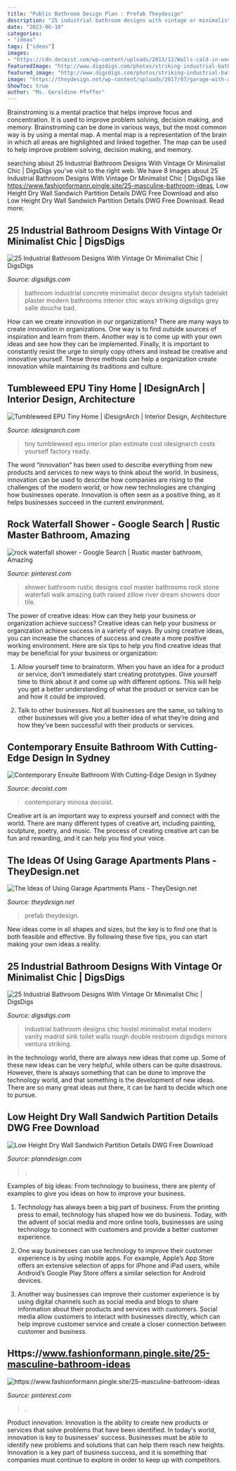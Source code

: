 ```yaml
---
title: "Public Bathroom Design Plan : Prefab Theydesign"
description: "25 industrial bathroom designs with vintage or minimalist chic"
date: "2023-06-10"
categories:
- "ideas"
tags: ["ideas"]
images:
- "https://cdn.decoist.com/wp-content/uploads/2013/12/Walls-cald-in-wood-complement-the-natural-cliff-face.jpg"
featuredImage: "http://www.digsdigs.com/photos/striking-industrial-bathroom-designs-5.jpg"
featured_image: "http://www.digsdigs.com/photos/striking-industrial-bathroom-designs-5.jpg"
image: "https://theydesign.net/wp-content/uploads/2017/07/garage-with-apartment-plans-theydesign-throughout-garage-apartments-plans-the-ideas-of-using-garage-apartments-plans.jpg"
ShowToc: true
author: "Ms. Geraldine Pfeffer"
---
```



Brainstroming is a mental practice that helps improve focus and concentration. It is used to improve problem solving, decision making, and memory. Brainstroming can be done in various ways, but the most common way is by using a mental map. A mental map is a representation of the brain in which all areas are highlighted and linked together. The map can be used to help improve problem solving, decision making, and memory.

	

		
searching about 25 Industrial Bathroom Designs With Vintage Or Minimalist Chic | DigsDigs you've visit to the right web. We have 8 Images about 25 Industrial Bathroom Designs With Vintage Or Minimalist Chic | DigsDigs like https://www.fashionformann.pingle.site/25-masculine-bathroom-ideas, Low Height Dry Wall Sandwich Partition Details DWG Free Download and also Low Height Dry Wall Sandwich Partition Details DWG Free Download. Read more:
		
    
## 25 Industrial Bathroom Designs With Vintage Or Minimalist Chic | DigsDigs

<img loading=lazy src="http://www.digsdigs.com/photos/striking-industrial-bathroom-designs-19.jpg" onerror="this.onerror=null;this.src='https://tse4.mm.bing.net/th?id=OIP.kcEkB0hYc4Wzkreos_GJvwHaLV&amp;pid=15.1';" alt="25 Industrial Bathroom Designs With Vintage Or Minimalist Chic | DigsDigs">

_Source: digsdigs.com_

>bathroom industrial concrete minimalist decor designs stylish tadelakt plaster modern bathrooms interior chic ways striking digsdigs grey salle douche bad. 

	

How can we create innovation in our organizations?
There are many ways to create innovation in organizations. One way is to find outside sources of inspiration and learn from them. Another way is to come up with your own ideas and see how they can be implemented. Finally, it is important to constantly resist the urge to simply copy others and instead be creative and innovative yourself. These three methods can help a organization create innovation while maintaining its traditions and culture.

    
## Tumbleweed EPU Tiny Home | IDesignArch | Interior Design, Architecture

<img loading=lazy src="https://www.idesignarch.com/wp-content/uploads/Tumbleweed-Tiny-Home-EPU-Residence_3.jpg" onerror="this.onerror=null;this.src='https://tse2.mm.bing.net/th?id=OIP.CnEd_-77SAjoQqchJCr1jgHaLE&amp;pid=15.1';" alt="Tumbleweed EPU Tiny Home | iDesignArch | Interior Design, Architecture">

_Source: idesignarch.com_

>tiny tumbleweed epu interior plan estimate cost idesignarch costs yourself factory ready. 

	

The word “innovation” has been used to describe everything from new products and services to new ways to think about the world. In business, innovation can be used to describe how companies are rising to the challenges of the modern world, or how new technologies are changing how businesses operate. Innovation is often seen as a positive thing, as it helps businesses succeed in the current environment.

    
## Rock Waterfall Shower - Google Search | Rustic Master Bathroom, Amazing

<img loading=lazy src="https://i.pinimg.com/736x/ea/7d/d5/ea7dd54aa1445c5a7efa4ef3d4983843--rustic-master-bathroom-master-bathrooms.jpg" onerror="this.onerror=null;this.src='https://tse3.mm.bing.net/th?id=OIP.jlnrk937rPNK5hfcy2S3vwHaLH&amp;pid=15.1';" alt="rock waterfall shower - Google Search | Rustic master bathroom, Amazing">

_Source: pinterest.com_

>shower bathroom rustic designs cool master bathrooms rock stone waterfall walk amazing bath raised zillow river dream showers door tile. 

	

The power of creative ideas: How can they help your business or organization achieve success?
Creative ideas can help your business or organization achieve success in a variety of ways. By using creative ideas, you can increase the chances of success and create a more positive working environment. Here are six tips to help you find creative ideas that may be beneficial for your business or organization:
1. Allow yourself time to brainstorm. When you have an idea for a product or service, don’t immediately start creating prototypes. Give yourself time to think about it and come up with different options. This will help you get a better understanding of what the product or service can be and how it could be improved.

2. Talk to other businesses. Not all businesses are the same, so talking to other businesses will give you a better idea of what they’re doing and how they’ve been successful with their products or services.

    
## Contemporary Ensuite Bathroom With Cutting-Edge Design In Sydney

<img loading=lazy src="https://cdn.decoist.com/wp-content/uploads/2013/12/Walls-cald-in-wood-complement-the-natural-cliff-face.jpg" onerror="this.onerror=null;this.src='https://tse4.mm.bing.net/th?id=OIP.4WUaLRehFGBdtOG4Kk43jwHaLH&amp;pid=15.1';" alt="Contemporary Ensuite Bathroom With Cutting-Edge Design in Sydney">

_Source: decoist.com_

>contemporary minosa decoist. 

	

Creative art is an important way to express yourself and connect with the world. There are many different types of creative art, including painting, sculpture, poetry, and music. The process of creating creative art can be fun and rewarding, and it can help you find your voice.

    
## The Ideas Of Using Garage Apartments Plans - TheyDesign.net

<img loading=lazy src="https://theydesign.net/wp-content/uploads/2017/07/garage-with-apartment-plans-theydesign-throughout-garage-apartments-plans-the-ideas-of-using-garage-apartments-plans.jpg" onerror="this.onerror=null;this.src='https://tse2.mm.bing.net/th?id=OIP._q8RwCp0XDLECLsYh3V07wHaEK&amp;pid=15.1';" alt="The Ideas of Using Garage Apartments Plans - TheyDesign.net">

_Source: theydesign.net_

>prefab theydesign. 

	

New ideas come in all shapes and sizes, but the key is to find one that is both feasible and effective. By following these five tips, you can start making your own ideas a reality.

    
## 25 Industrial Bathroom Designs With Vintage Or Minimalist Chic | DigsDigs

<img loading=lazy src="http://www.digsdigs.com/photos/striking-industrial-bathroom-designs-5.jpg" onerror="this.onerror=null;this.src='https://tse2.mm.bing.net/th?id=OIP.6DKLKK7ZlfA0jDOqAGGcrQHaLe&amp;pid=15.1';" alt="25 Industrial Bathroom Designs With Vintage Or Minimalist Chic | DigsDigs">

_Source: digsdigs.com_

>industrial bathroom designs chic hostel minimalist metal modern vanity madrid sink toilet walls rough double restroom digsdigs mirrors ventura striking. 

	

In the technology world, there are always new ideas that come up. Some of these new ideas can be very helpful, while others can be quite disastrous. However, there is always something that can be done to improve the technology world, and that something is the development of new ideas. There are so many great ideas out there, it can be hard to decide which one to pursue.

    
## Low Height Dry Wall Sandwich Partition Details DWG Free Download

<img loading=lazy src="https://www.planndesign.com/sites/default/files/styles/1200x620/public/2021/01/low-height-dry-wall-sandwich-partition-details-dwg-free-download.jpg?itok=fP4TeVXT" onerror="this.onerror=null;this.src='https://tse3.mm.bing.net/th?id=OIP.Tc5noBlQE9AUrhirR-_W3wHaD0&amp;pid=15.1';" alt="Low Height Dry Wall Sandwich Partition Details DWG Free Download">

_Source: planndesign.com_

>. 

	

Examples of big ideas: From technology to business, there are plenty of examples to give you ideas on how to improve your business.
1. Technology has always been a big part of business. From the printing press to email, technology has shaped how we do business. Today, with the advent of social media and more online tools, businesses are using technology to connect with customers and provide a better customer experience.
2. One way businesses can use technology to improve their customer experience is by using mobile apps. For example, Apple’s App Store offers an extensive selection of apps for iPhone and iPad users, while Android’s Google Play Store offers a similar selection for Android devices.

3. Another way businesses can improve their customer experience is by using digital channels such as social media and blogs to share information about their products and services with customers. Social media allow customers to interact with businesses directly, which can help improve customer service and create a closer connection between customer and business.


    
## Https://www.fashionformann.pingle.site/25-masculine-bathroom-ideas

<img loading=lazy src="https://i.pinimg.com/736x/70/79/84/7079848af8ec111b336a4bd52e1ebc15.jpg" onerror="this.onerror=null;this.src='https://tse3.mm.bing.net/th?id=OIP.LmyJ8qZIfuH8vVzG0xrH4QHaJ3&amp;pid=15.1';" alt="https://www.fashionformann.pingle.site/25-masculine-bathroom-ideas">

_Source: pinterest.com_

>. 

	

Product innovation:
Innovation is the ability to create new products or services that solve problems that have been identified. In today's world, innovation is key to businesses' success. Businesses must be able to identify new problems and solutions that can help them reach new heights. Innovation is a key part of business success, and it is something that companies must continue to explore in order to keep up with competitors.

